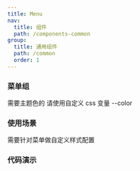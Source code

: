 ```yaml
---
title: Menu
nav:
  title: 组件
  path: /components-common
group:
  title: 通用组件
  path: /common
  order: 1
---
```


### 菜单组

需要主题色的 请使用自定义 css 变量 --color

### 使用场景

需要针对菜单做自定义样式配置

### 代码演示

<code src="./Demo/demo1.tsx"></code>
